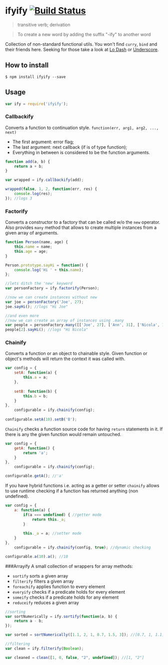 ifyify [![Build Status](https://travis-ci.org/Tarabyte/ifyify.svg?branch=master)](https://travis-ci.org/Tarabyte/ifyify.svg?branch=master)
======
> transitive verb; derivation

> To create a new word by adding the suffix "-ify" to another word

Collection of non-standard functional utils. You won't find `curry`, `bind` and their friends here. Seeking for those take a look at [Lo Dash](http://lodash.com/) or [Underscore](http://underscorejs.org/).

## How to install
```
$ npm install ifyify --save
```

## Usage
```javascript
var ify = require('ifyify');
```

### Callbackify
Converts a function to continuation style. `function(err, arg1, arg2, ..., next)`

- The first argument: error flag;
- The last argument: next callback (if is of type function);
- Everything in between is considered to be the function arguments.

```javascript
function add(a, b) {
    return a + b;
}

var wrapped = ify.callbackify(add);

wrapped(false, 1, 2, function(err, res) {
    console.log(res);
}); //logs 3

```

### Factorify
Converts a constructor to a factory that can be called w/o the `new` operator. Also provides `many` method that allows to create multiple instances from a given array of arguments.

```javascript
function Person(name, age) {
    this.name = name;
    this.age = age;
}

Person.prototype.sayHi = function() {
    console.log('Hi ' + this.name);
};

//lets ditch the 'new' keyword
var personFactory = ify.factorify(Person);

//now we can create instances without new
var joe = personFactory('Joe', 27);
joe.sayHi(); //logs "Hi Joe"

//and even more
//now we can create an array of instances using .many
var people = personFactory.many([['Joe', 27], ['Ann', 31], ['Nicola', 100]]);
people[2].sayHi(); //logs "Hi Nicola"

```

### Chainify
Converts a function or an object to chainable style. Given function or object's methods will return the context it was called with.

```javascript
var config = {
    setA: function(a) {
        this.a = a;
    },
    
    setB: function(b) {
        this.b = b;
    }
},
    configurable = ify.chainify(config);
    
configurable.setA(10).setB('B');
```

`Chainify` checks a function source code for having `return` statements in it. If there is any the given function would remain untouched.

```javascript
var config = {
    getA: function() {
        return 'a';
    }
}, 
    configurable = ify.chainify(config);

configurable.getA(); //'a'
```

If you have hybrid functions i.e. acting as a getter or setter `chainify` allows to use runtime checking if a function has returned anything (non undefined).

```javascript
var config = {
    a: function(a) {
        if(a === undefined) { //getter mode
            return this._a;
        }
        
        this._a = a; //setter mode
    }
}, 
    configurable = ify.chainify(config, true); //dynamic checking

configurable.a(10).a(); //10
```

###Arrayify
A small collection of wrappers for array methods:

- `sortify` sorts a given array
- `filterify` filters a given array
- `foreachify` applies function to every element
- `everyify` checks if a predicate holds for every element
- `someify` checks if a predicate holds for any element
- `reduceify` reduces a given array

```javascript
//sorting
var sortNumerically = ify.sortify(function(a, b) {
    return a - b;
});

var sorted = sortNumerically([1.1, 2, 1, 0.7, 1.5, 3]); //[0.7, 1, 1.1, 1.5, 2, 3]

//filtering
var clean = ify.filterify(Boolean);

var cleaned = clean([1, 0, false, "2", undefined]); //[1, "2"]

```